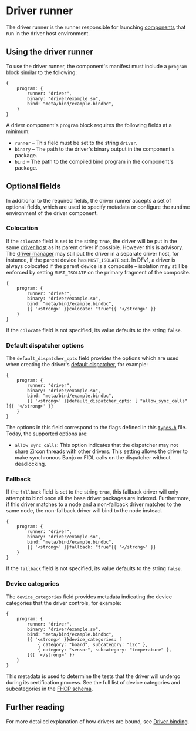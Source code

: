# Driver runner

The driver runner is the runner responsible for launching
[components][glossary.component] that run in the driver host environment.

## Using the driver runner

To use the driver runner, the component's manifest must include a `program`
block similar to the following:

```json5 {:.devsite-disable-click-to-copy}
{
    program: {
        runner: "driver",
        binary: "driver/example.so",
        bind: "meta/bind/example.bindbc",
    }
}
```

A driver component's `program` block requires the following fields at a minimum:

-   `runner` – This field must be set to the string `driver`.
-   `binary` – The path to the driver's binary output in the component's
    package.
-   `bind` – The path to the compiled bind program in the component's package.

## Optional fields

In additional to the required fields, the driver runner accepts a set of
optional fields, which are used to specify metadata or configure the runtime
environment of the driver component.

### Colocation

If the `colocate` field is set to the string `true`, the driver will be put in
the same [driver host][driver-host] as its parent driver if possible. However
this is advisory. The [driver manager][driver-manager] may still put the driver
in a separate driver host, for instance, if the parent device has `MUST_ISOLATE`
set. In DFv1, a driver is always colocated if the parent device is a composite –
isolation may still be enforced by setting `MUST_ISOLATE` on the primary
fragment of the composite.

```json5 {:.devsite-disable-click-to-copy}
{
    program: {
        runner: "driver",
        binary: "driver/example.so",
        bind: "meta/bind/example.bindbc",
        {{ '<strong>' }}colocate: "true"{{ '</strong>' }}
    }
}
```

If the `colocate` field is not specified, its value defaults to the string
`false`.

### Default dispatcher options

The `default_dispatcher_opts` field provides the options which are used when
creating the driver's [default dispatcher][driver-dispatcher], for example:

```json5 {:.devsite-disable-click-to-copy}
{
    program: {
        runner: "driver",
        binary: "driver/example.so",
        bind: "meta/bind/example.bindbc",
        {{ '<strong>' }}default_dispatcher_opts: [ "allow_sync_calls" ]{{ '</strong>' }}
    }
}
```

The options in this field correspond to the flags defined in this
[`types.h`][dispatcher-flags] file. Today, the supported options are:

-   `allow_sync_calls`: This option indicates that the dispatcher may not
    share Zircon threads with other drivers. This setting allows the driver
    to make synchronous Banjo or FIDL calls on the dispatcher without
    deadlocking.

### Fallback

If the `fallback` field is set to the string `true`, this fallback driver will
only attempt to bind once all the base driver packages are indexed. Furthermore,
if this driver matches to a node and a non-fallback driver matches to the same
node, the non-fallback driver will bind to the node instead.

```json5 {:.devsite-disable-click-to-copy}
{
    program: {
        runner: "driver",
        binary: "driver/example.so",
        bind: "meta/bind/example.bindbc",
        {{ '<strong>' }}fallback: "true"{{ '</strong>' }}
    }
}
```

If the `fallback` field is not specified, its value defaults to the string
`false`.

### Device categories

The `device_categories` field provides metadata indicating the device categories
that the driver controls, for example:

```json5 {:.devsite-disable-click-to-copy}
{
    program: {
        runner: "driver",
        binary: "driver/example.so",
        bind: "meta/bind/example.bindbc",
        {{ '<strong>' }}device_categories: [
            { category: "board", subcategory: "i2c" },
            { category: "sensor", subcategory: "temperature" },
        ]{{ '</strong>' }}
    }
}
```

This metadata is used to determine the tests that the driver will undergo during
its certification process. See the full list of device categories and
subcategories in the [FHCP schema][fhcp-schema].

## Further reading

For more detailed explanation of how drivers are bound, see
[Driver binding][driver-binding].

<!-- Reference links -->

[glossary.component]: /glossary/README.md#component
[driver-host]: /concepts/drivers/driver_framework.md#driver_host
[driver-manager]: /concepts/drivers/driver_framework.md#driver_manager
[driver-dispatcher]: /concepts/drivers/driver-dispatcher-and-threads.md
[dispatcher-flags]: /sdk/lib/driver/runtime/include/lib/fdf/types.h
[fhcp-schema]: /build/drivers/FHCP.json
[driver-binding]: /concepts/drivers/driver_binding.md
